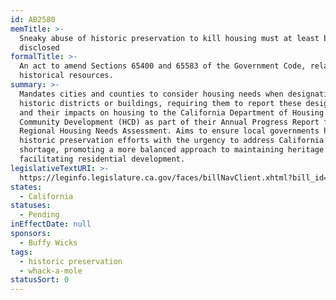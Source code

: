 ```yaml
---
id: AB2580
memTitle: >-
  Sneaky abuse of historic preservation to kill housing must at least be
  disclosed
formalTitle: >-
  An act to amend Sections 65400 and 65583 of the Government Code, relating to
  historical resources.
summary: >-
  Mandates cities and counties to consider housing needs when designating
  historic districts or buildings, requiring them to report these designations
  and their impacts on housing to the California Department of Housing and
  Community Development (HCD) as part of their Annual Progress Report for the
  Regional Housing Needs Assessment. Aims to ensure local governments harmonize
  historic preservation efforts with the urgency to address California’s housing
  shortage, promoting a more balanced approach to maintaining heritage while
  facilitating residential development.
legislativeTextURI: >-
  https://leginfo.legislature.ca.gov/faces/billNavClient.xhtml?bill_id=202320240AB2580
states:
  - California
statuses:
  - Pending
inEffectDate: null
sponsors:
  - Buffy Wicks
tags:
  - historic preservation
  - whack-a-mole
statusSort: 0
---
```

